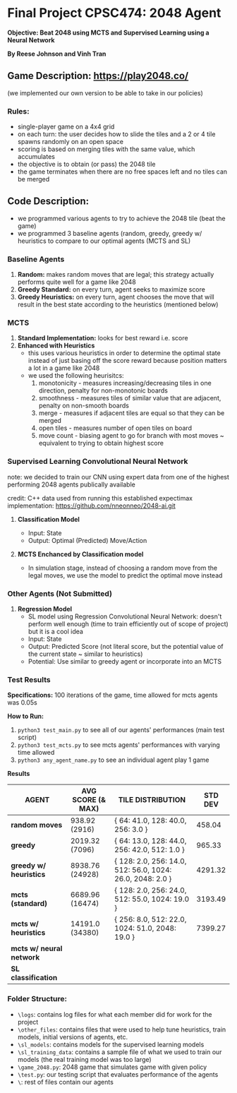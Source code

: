 # Final Project CPSC474: 2048 Agent
**Objective: Beat 2048 using MCTS and Supervised Learning using a Neural Network**

**By Reese Johnson and Vinh Tran**

## Game Description: https://play2048.co/
(we implemented our own version to be able to take in our policies)

### Rules:
- single-player game on a 4x4 grid
- on each turn: the user decides how to slide the tiles and a 2 or 4 tile spawns randomly on an open space
- scoring is based on merging tiles with the same value, which accumulates 
- the objective is to obtain (or pass) the 2048 tile 
- the game terminates when there are no free spaces left and no tiles can be merged

## Code Description:
- we programmed various agents to try to achieve the 2048 tile (beat the game)
- we programmed 3 baseline agents (random, greedy, greedy w/ heuristics to compare to our optimal agents (MCTS and SL)

### Baseline Agents 
1. **Random:** makes random moves that are legal; this strategy actually performs quite well for a game like 2048
2. **Greedy Standard:** on every turn, agent seeks to maximize score
3. **Greedy Heuristics:** on every turn, agent chooses the move that will result in the best state according to the heuristics (mentioned below)

### MCTS
1. **Standard Implementation:** looks for best reward i.e. score
2. **Enhanced with Heuristics**
    - this uses various heuristics in order to determine the optimal state instead of just basing off the score reward because position matters a lot in a game like 2048
    - we used the following heurisitcs:
      1. monotonicity - measures increasing/decreasing tiles in one direction, penalty for non-monotonic boards
      2. smoothness - measures tiles of similar value that are adjacent, penalty on non-smooth boards
      3. merge - measures if adjacent tiles are equal so that they can be merged
      4. open tiles - measures number of open tiles on board
      5. move count - biasing agent to go for branch with most moves ~ equivalent to trying to obtain highest score
   
### Supervised Learning Convolutional Neural Network
note: we decided to train our CNN using expert data from one of the highest performing 2048 agents publically available

credit: C++ data used from running this established expectimax implementation: https://github.com/nneonneo/2048-ai.git 

1. **Classification Model**
    - Input: State
    - Output: Optimal (Predicted) Move/Action
      
2. **MCTS Enchanced by Classification model**
    - In simulation stage, instead of choosing a random move from the legal moves, we use the model to predict the optimal move instead
  
### Other Agents (Not Submitted)

1. **Regression Model**
   - SL model using Regression Convolutional Neural Network: doesn't perform well enough (time to train efficiently out of scope of project) but it is a cool idea
   - Input: State
   - Output: Predicted Score (not literal score, but the potential value of the current state ~ similar to heuristics)
   - Potential: Use similar to greedy agent or incorporate into an MCTS

### Test Results

**Specifications:** 100 iterations of the game, time allowed for mcts agents was 0.05s

**How to Run:** 
1. `python3 test_main.py` to see all of our agents' performances (main test script)
2. `python3 test_mcts.py` to see mcts agents' performances with varying time allowed
3. `python3 any_agent_name.py` to see an individual agent play 1 game

**Results**

| AGENT | AVG SCORE (& MAX) | TILE DISTRIBUTION | STD DEV |
| --- | --- | --- | --- |
| **random moves** | 938.92 (2916) | { 64: 41.0, 128: 40.0, 256: 3.0 } |  458.04 |
| **greedy** | 2019.32 (7096) | { 64: 13.0, 128: 44.0, 256: 42.0, 512: 1.0 } | 965.33 |
| **greedy w/ heuristics** | 8938.76 (24928) | { 128: 2.0, 256: 14.0, 512: 56.0, 1024: 26.0, 2048: 2.0 } | 4291.32 |
| **mcts (standard)** | 6689.96 (16474) | { 128: 2.0, 256: 24.0, 512: 55.0, 1024: 19.0 } | 3193.49 |
| **mcts w/ heuristics** | 14191.0 (34380) | { 256: 8.0, 512: 22.0, 1024: 51.0, 2048: 19.0 } | 7399.27 |
| **mcts w/ neural network** | | | |
| **SL classification** | | | |


### Folder Structure:
- `\logs`: contains log files for what each member did for work for the project
- `\other_files`: contains files that were used to help tune heuristics, train models, initial versions of agents, etc.
- `\sl_models`: contains models for the supervised learning models
- `\sl_training_data`: contains a sample file of what we used to train our models (the real training model was too large)
- `\game_2048.py`: 2048 game that simulates game with given policy
- `\test.py`: our testing script that evaluates performance of the agents
- `\`: rest of files contain our agents

